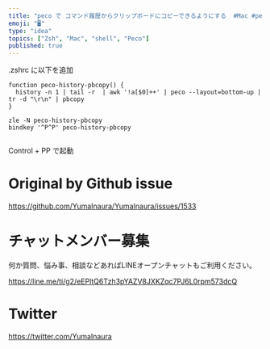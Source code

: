 ```yaml
---
title: "peco で コマンド履歴からクリップボードにコピーできるようにする  #Mac #peco #shell  #zsh"
emoji: "🖥"
type: "idea"
topics: ["Zsh", "Mac", "shell", "Peco"]
published: true
---
```


.zshrc に以下を追加

```
function peco-history-pbcopy() {
  history -n 1 | tail -r  | awk '!a[$0]++' | peco --layout=bottom-up | tr -d "\r\n" | pbcopy 
}

zle -N peco-history-pbcopy
bindkey '^P^P' peco-history-pbcopy


```

Control + PP で起動


# Original by Github issue

https://github.com/YumaInaura/YumaInaura/issues/1533








<!-- Update From Qiita API -->

# チャットメンバー募集


何か質問、悩み事、相談などあればLINEオープンチャットもご利用ください。

https://line.me/ti/g2/eEPltQ6Tzh3pYAZV8JXKZqc7PJ6L0rpm573dcQ





# Twitter


https://twitter.com/YumaInaura


<!-- Update From Qiita API -->


